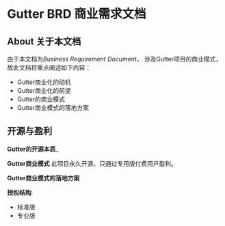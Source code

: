 # Gutter BRD 商业需求文档 #

About 关于本文档
--------------
由于本文档为*Business Requirement Document*， 涉及Gutter项目的商业模式， 故此文档将重点阐述如下内容：

* Gutter商业化的动机
* Gutter商业化的前提
* Gutter的商业模式
* Gutter商业模式的落地方案

开源与盈利
-----------
__Gutter的开源本质___

__Gutter商业模式__
此项目永久开源，只通过专用版付费用户盈利。

__Gutter商业模式的落地方案__


__授权结构__:

* 标准版
* 专业版
